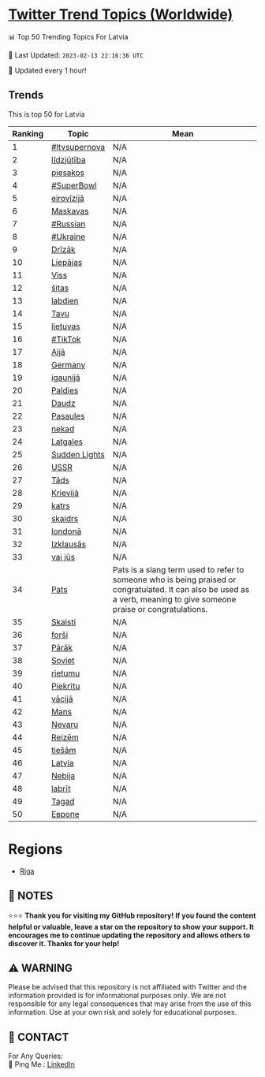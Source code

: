 [Twitter Trend Topics (Worldwide)](https://github.com/ErcinDedeoglu/Twitter-Trend-Topics)
==========


📊 Top 50 Trending Topics For Latvia

📆 Last Updated: `2023-02-13 22:16:36 UTC`

🔧 Updated every 1 hour!


## Trends

This is top 50 for Latvia

| Ranking | Topic | Mean |
| ------- | ------------ | ------------ |
| 1 | [#ltvsupernova](http://twitter.com/search?q=%23ltvsupernova) | N/A |
| 2 | [līdzjūtība](http://twitter.com/search?q=l%c4%abdzj%c5%abt%c4%abba) | N/A |
| 3 | [piesakos](http://twitter.com/search?q=piesakos) | N/A |
| 4 | [#SuperBowl](http://twitter.com/search?q=%23SuperBowl) | N/A |
| 5 | [eirovīzijā](http://twitter.com/search?q=eirov%c4%abzij%c4%81) | N/A |
| 6 | [Maskavas](http://twitter.com/search?q=Maskavas) | N/A |
| 7 | [#Russian](http://twitter.com/search?q=%23Russian) | N/A |
| 8 | [#Ukraine](http://twitter.com/search?q=%23Ukraine) | N/A |
| 9 | [Drīzāk](http://twitter.com/search?q=Dr%c4%abz%c4%81k) | N/A |
| 10 | [Liepājas](http://twitter.com/search?q=Liep%c4%81jas) | N/A |
| 11 | [Viss](http://twitter.com/search?q=Viss) | N/A |
| 12 | [šitas](http://twitter.com/search?q=%c5%a1itas) | N/A |
| 13 | [labdien](http://twitter.com/search?q=labdien) | N/A |
| 14 | [Tavu](http://twitter.com/search?q=Tavu) | N/A |
| 15 | [lietuvas](http://twitter.com/search?q=lietuvas) | N/A |
| 16 | [#TikTok](http://twitter.com/search?q=%23TikTok) | N/A |
| 17 | [Aijā](http://twitter.com/search?q=Aij%c4%81) | N/A |
| 18 | [Germany](http://twitter.com/search?q=Germany) | N/A |
| 19 | [igaunijā](http://twitter.com/search?q=igaunij%c4%81) | N/A |
| 20 | [Paldies](http://twitter.com/search?q=Paldies) | N/A |
| 21 | [Daudz](http://twitter.com/search?q=Daudz) | N/A |
| 22 | [Pasaules](http://twitter.com/search?q=Pasaules) | N/A |
| 23 | [nekad](http://twitter.com/search?q=nekad) | N/A |
| 24 | [Latgales](http://twitter.com/search?q=Latgales) | N/A |
| 25 | [Sudden Lights](http://twitter.com/search?q=Sudden+Lights) | N/A |
| 26 | [USSR](http://twitter.com/search?q=USSR) | N/A |
| 27 | [Tāds](http://twitter.com/search?q=T%c4%81ds) | N/A |
| 28 | [Krievijā](http://twitter.com/search?q=Krievij%c4%81) | N/A |
| 29 | [katrs](http://twitter.com/search?q=katrs) | N/A |
| 30 | [skaidrs](http://twitter.com/search?q=skaidrs) | N/A |
| 31 | [londonā](http://twitter.com/search?q=london%c4%81) | N/A |
| 32 | [Izklausās](http://twitter.com/search?q=Izklaus%c4%81s) | N/A |
| 33 | [vai jūs](http://twitter.com/search?q=vai+j%c5%abs) | N/A |
| 34 | [Pats](http://twitter.com/search?q=Pats) | Pats is a slang term used to refer to someone who is being praised or congratulated. It can also be used as a verb, meaning to give someone praise or congratulations. |
| 35 | [Skaisti](http://twitter.com/search?q=Skaisti) | N/A |
| 36 | [forši](http://twitter.com/search?q=for%c5%a1i) | N/A |
| 37 | [Pārāk](http://twitter.com/search?q=P%c4%81r%c4%81k) | N/A |
| 38 | [Soviet](http://twitter.com/search?q=Soviet) | N/A |
| 39 | [rietumu](http://twitter.com/search?q=rietumu) | N/A |
| 40 | [Piekrītu](http://twitter.com/search?q=Piekr%c4%abtu) | N/A |
| 41 | [vācijā](http://twitter.com/search?q=v%c4%81cij%c4%81) | N/A |
| 42 | [Mans](http://twitter.com/search?q=Mans) | N/A |
| 43 | [Nevaru](http://twitter.com/search?q=Nevaru) | N/A |
| 44 | [Reizēm](http://twitter.com/search?q=Reiz%c4%93m) | N/A |
| 45 | [tiešām](http://twitter.com/search?q=tie%c5%a1%c4%81m) | N/A |
| 46 | [Latvia](http://twitter.com/search?q=Latvia) | N/A |
| 47 | [Nebija](http://twitter.com/search?q=Nebija) | N/A |
| 48 | [labrīt](http://twitter.com/search?q=labr%c4%abt) | N/A |
| 49 | [Tagad](http://twitter.com/search?q=Tagad) | N/A |
| 50 | [Европе](http://twitter.com/search?q=%d0%95%d0%b2%d1%80%d0%be%d0%bf%d0%b5) | N/A |



# Regions

* [Riga](</Latvia/Riga.md>)



## 📝 NOTES

⭐⭐⭐ **Thank you for visiting my GitHub repository! If you found the content helpful or valuable, leave a star on the repository to show your support. It encourages me to continue updating the repository and allows others to discover it. Thanks for your help!**


## ⚠️ WARNING

Please be advised that this repository is not affiliated with Twitter and the information provided is for informational purposes only. We are not responsible for any legal consequences that may arise from the use of this information. Use at your own risk and solely for educational purposes.


## 📨 CONTACT

 For Any Queries:  
            🏓 Ping Me : [LinkedIn](https://www.linkedin.com/in/ercindedeoglu/)
